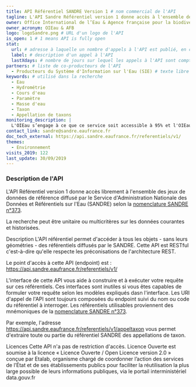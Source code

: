 ```yaml
---
title: API Référentiel SANDRE Version 1 # nom commercial de l'API
tagline: L'API Sandre Référentiel version 1 donne accès à l'ensemble des jeux de données de référence diffusé par le Service d'Administration Nationale des Données et Référentiels sur l'Eau (SANDRE) # une phrase maximum
owner: Office International de l’Eau & Agence française pour la biodiversité # producteur de l'API
owner_acronym: OIEau & AFB
logo: logoSandre.png # URL d'un logo de l'API
is_open: 1 # 1 means API is fully open
stat:
  url: # adresse à laquelle un nombre d'appels à l'API est publié, en content-type application/json
  label: # description d'un appel à l'API
  lastXdays: # nombre de jours sur lequel les appels à l'API sont comptabilisés
partners: # liste de co-producteurs de l'API
  - Producteurs du Système d'Information sur l'Eau (SIE) # texte libre
keywords: # utilisé dans la recherche
  - Eau
  - Hydrométrie
  - Cours d'eau
  - Paramètre
  - Masse d'eau
  - Taxon
  - Appellation de taxons
monitoring_description: |
  L'OIEau s’engage à ce que ce service soit accessible à 95% et l'OIEau s’engage à améliorer progressivement ce rendement.
contact_link: sandre@sandre.eaufrance.fr
doc_tech_external: https://api.sandre.eaufrance.fr/referentiels/v1/
themes:
  - Environnement
visits_2019: 122
last_update: 30/09/2019
---
```


### Description de l'API

L'API Référentiel version 1 donne accès librement à l'ensemble des jeux de données de référence diffusé par le Service d'Administration Nationale des Données et Référentiels sur l'Eau (SANDRE) selon la [nomenclature SANDRE n°373](http://id.eaufrance.fr/nsa/373).

La recherche peut être unitaire ou multicritères sur les données courantes et historisées.

Description
L'API référentiel permet d'accéder à tous les objets - sans leurs géométries - des référentiels diffusés par le SANDRE. Cette API est RESTful c'est-à-dire qu'elle respecte les préconisations de l'architecture REST.

Le point d'accès à cette API (endpoint) est : https://api.sandre.eaufrance.fr/referentiels/v1/

L'interface de cette API vous aide à construire et à exécuter votre requête sur ces référentiels. Ces interfaces sont inutiles si vous êtes capables de formuler votre requête selon les modèles expliqués dasn l'interface. Les URI d'appel de l'API sont toujours composées du endpoint suivi du nom ou code du référentiel à interroger. Les référentiels utilisables proviennent des mnémoniques de la [nomenclature SANDRE n°373](http://id.eaufrance.fr/nsa/373).

Par exemple, l'adresse https://api.sandre.eaufrance.fr/referentiels/v1/appeltaxon vous permet d'extraire toute ou partie du référentiel SANDRE des appellations de taxon.

Licences
Cette API n'a pas de restriction d'accès. Licence Ouverte est soumise à la licence « Licence Ouverte / Open Licence version 2.0 » conçue par Etalab, organisme chargé de coordonner l’action des services de l’État et de ses établissements publics pour faciliter la réutilisation la plus large possible de leurs informations publiques, via le portail interministériel data.gouv.fr
